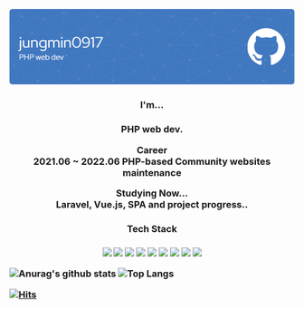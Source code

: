 ![Header](./github-header-image.png)

<h3 align='center'>I'm...<h3>
<div align='center'>
  <p class="has-line-data" data-line-start="0" data-line-end="1">PHP web dev.</p>
  <p class="has-line-data" data-line-start="2" data-line-end="4">Career<br>
  2021.06 ~ 2022.06  PHP-based Community websites maintenance</p>
  <p class="has-line-data" data-line-start="7" data-line-end="8">Studying Now...<br>
  Laravel, Vue.js, SPA and project progress..
</div>

<h3 align='center'>Tech Stack<h3>
<div align='center'>
  <img src="https://img.shields.io/badge/HTML5-E34F26?style=flat&logo=HTML5&logoColor=white" height='25' />
  <img src="https://img.shields.io/badge/CSS3-3C72AD?style=flat&logo=CSS3&logoColor=white" height='25' />
  <img src="https://img.shields.io/badge/JavaScript-F7DF1E?style=flat&logo=JavaScript&logoColor=white" height='25' />
  <img src="https://img.shields.io/badge/jQuery-0769AD?style=flat&logo=jQuery&logoColor=white" height='25' />
  <img src="https://img.shields.io/badge/Vue.js-4FC08D?style=flat&logo=Vue.js&logoColor=white" height='25' />
  <img src="https://img.shields.io/badge/PHP-red?style=flat&logo=PHP&logoColor=white" height='25' />
  <img src="https://img.shields.io/badge/Laravel-FF2D20?style=flat&logo=Laravel&logoColor=white" height='25' />
  <img src="https://img.shields.io/badge/MySQL-green?style=flat&logo=MySQL&logoColor=white" height='25' />
  <img src="https://img.shields.io/badge/GitHub-181717?style=flat&logo=GitHub&logoColor=white" height='25' />
</div>

![Anurag's github stats](https://github-readme-stats.vercel.app/api?username=jungmin0917&show_icons=true&theme=tokyonight)
![Top Langs](https://github-readme-stats.vercel.app/api/top-langs/?username=jungmin0917&layout=compact&theme=tokyonight)

[![Hits](https://hits.seeyoufarm.com/api/count/incr/badge.svg?url=https%3A%2F%2Fgithub.com%2Fjungmin0917%2Fhit-counter&count_bg=%2379C83D&title_bg=%23555555&icon=&icon_color=%23E7E7E7&title=hits&edge_flat=false)](https://hits.seeyoufarm.com)

